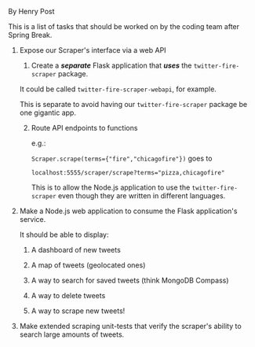 By Henry Post

This is a list of tasks that should be worked on by the coding team after Spring
Break.

1.  Expose our Scraper's interface via a web API 

    1.  Create a **_separate_** Flask application that **_uses_** the
    `twitter-fire-scraper` package.
    
    It could be called `twitter-fire-scraper-webapi`, for example.
    
    This is separate to avoid having our `twitter-fire-scraper` package be one
    gigantic app.
    
    2.  Route API endpoints to functions 

        e.g.:
        
        `Scraper.scrape(terms={"fire","chicagofire"})` goes to
        
        `localhost:5555/scraper/scrape?terms="pizza,chicagofire"`
        
        This is to allow the Node.js application to use the
        `twitter-fire-scraper` even though they are written in different
        languages.

2.  Make a Node.js web application to consume the Flask application's service.
    
    It should be able to display: 
    
    1.  A dashboard of new tweets

    2.  A map of tweets (geolocated ones)

    3.  A way to search for saved tweets (think MongoDB Compass)

    4.  A way to delete tweets

    5.  A way to scrape new tweets! 
    
3.  Make extended scraping unit-tests that verify the scraper's ability to
search large amounts of tweets.
